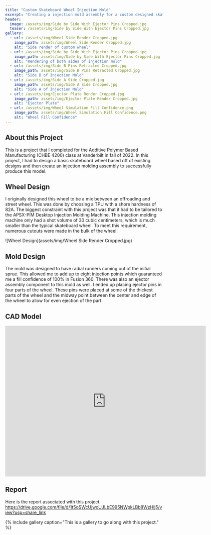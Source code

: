 ```yaml
---
title: "Custom Skateboard Wheel Injection Mold"
excerpt: "Creating a injection mold assembly for a custom designed skateboard wheel."
header:
  image: /assets/img/Side by Side With Ejector Pins Cropped.jpg
  teaser: /assets/img/Side by Side With Ejector Pins Cropped.jpg
gallery:
  - url: /assets/img/Wheel Side Render Cropped.jpg
    image_path: assets/img/Wheel Side Render Cropped.jpg
    alt: "Side render of custom wheel"
  - url: /assets/img/Side by Side With Ejector Pins Cropped.jpg
    image_path: assets/img/Side by Side With Ejector Pins Cropped.jpg
    alt: "Rendering of both sides of injection mold"
  - url: /assets/img/Side B Pins Retracted Cropped.jpg
    image_path: assets/img/Side B Pins Retracted Cropped.jpg
    alt: "Side B of Injection Mold"
  - url: /assets/img/Side A Side Cropped.jpg
    image_path: assets/img/Side A Side Cropped.jpg
    alt: "Side A of Injection Mold"
  - url: /assets/img/Ejector Plate Render Cropped.jpg
    image_path: assets/img/Ejector Plate Render Cropped.jpg
    alt: "Ejector Plate"
  - url: /assets/img/Wheel Simulation Fill Confidence.png
    image_path: assets/img/Wheel Simulation Fill Confidence.png
    alt: "Wheel Fill Confidence"
---
```


## About this Project

This is a project that I completed for the Additive Polymer Based Manufacturing (CHBE 4200) class at Vanderbilt in fall of 2022. In this project, I had to design a basic skateboard wheel based off of existing designs and then create an injection molding assembly to successfully produce this model.

## Wheel Design

I originally designed this wheel to be a mix between an offroading and street wheel. This was done by choosing a TPU with a shore hardness of 82A. The biggest constraint with this project was that it had to be tailored to the APSX-PIM Desktop Injection Molding Machine. This injection molding machine only had a shot volume of 30 cubic centimeters, which is much smaller than the typical skateboard wheel. To meet this requirement, numerous cutouts were made in the bulk of the wheel.

![Wheel Design](assets/img/Wheel Side Render Cropped.jpg)

## Mold Design

The mold was designed to have radial runners coming out of the initial sprue. This allowed me to add up to eight injection points which guaranteed me a fill confidence of 100% in Fusion 360. There was also an ejector assembly component to this mold as well. I ended up placing ejector pins in four parts of the wheel. These pins were placed at some of the thickest parts of the wheel and the midway point between the center and edge of the wheel to allow for even ejection of the part.

## CAD Model

<iframe src="https://vanderbilt643.autodesk360.com/shares/public/SH35dfcQT936092f0e433ad0b377181fe7b9?mode=embed" width="640" height="480" allowfullscreen="true" webkitallowfullscreen="true" mozallowfullscreen="true"  frameborder="0"></iframe>

## Report

Here is the report associated with this project.
<https://drive.google.com/file/d/1t5oSWcUjwoUJLbE995NWpkLBb8WzHlj5/view?usp=share_link>


{% include gallery caption="This is a gallery to go along with this project." %}
